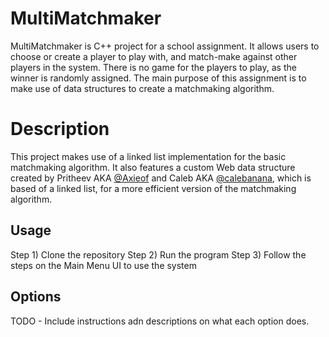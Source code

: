 # MultiMatchmaker

MultiMatchmaker is C++ project for a school assignment. It allows users to choose or create a player to play with, 
and match-make against other players in the system. There is no game for the players to play, as the 
winner is randomly assigned. The main purpose of this assignment is to make use of data structures 
to create a matchmaking algorithm.

# Description

This project makes use of a linked list implementation for the basic matchmaking algorithm.
It also features a custom Web data structure created by Pritheev AKA [@Axieof](https://github.com/Axieof "Pritheev's Profile") and Caleb AKA [@calebanana](https://github.com/calebanana "Caleb's Profile"), which is based 
of a linked list, for a more efficient version of the matchmaking algorithm.

## Usage

Step 1) Clone the repository
Step 2) Run the program
Step 3) Follow the steps on the Main Menu UI to use the system

## Options

TODO - Include instructions adn descriptions on what each option does.
